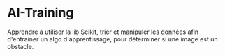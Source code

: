 # AI-Training
Apprendre à utiliser la lib Scikit, trier et manipuler les données afin d'entrainer un algo d'apprentissage, pour déterminer si une image est un obstacle.
